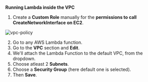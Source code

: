 **Running Lambda inside the VPC**

1. Create a **Custom Role** manually for the **permissions to call CreateNetworkInterface on EC2**.

![vpc-policy](https://user-images.githubusercontent.com/26769575/98812409-72f77f80-2448-11eb-86e8-385375b3bfc1.JPG)

2. Go to any AWS Lambda function.
3. Go to the **VPC** section and **Edit**.
4. We'll attach the Lambda Function to the default VPC, from the dropdown.
5. Choose atleast 2 **Subnets**.
6. Choose a **Security Group** (here default one is selected).
7. Then **Save**.
